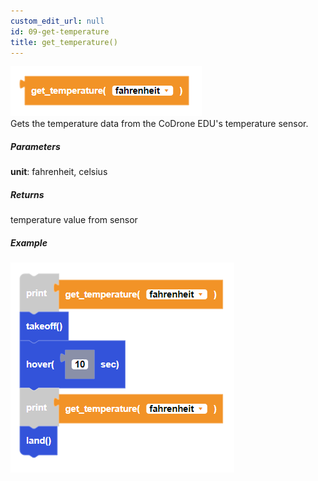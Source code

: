 ```yaml
---
custom_edit_url: null
id: 09-get-temperature
title: get_temperature()
---
```


![get temperature block image](get_temperature.PNG)<br />
Gets the temperature data from the CoDrone EDU's temperature sensor.

##### Parameters
**unit**: fahrenheit, celsius <br />

##### Returns

temperature value from sensor

##### Example

![get temperature example](get_temperature_example.PNG)
